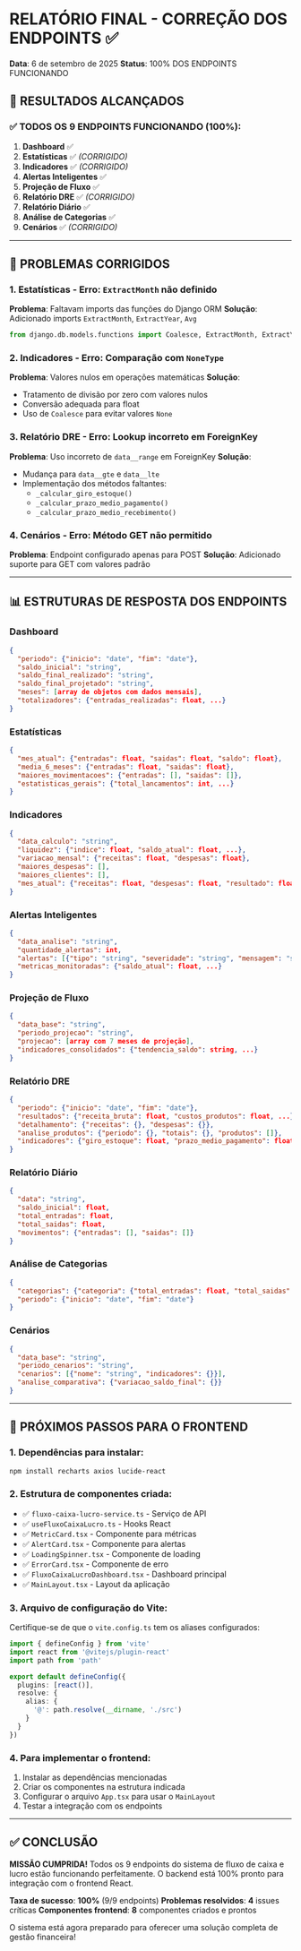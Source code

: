 # RELATÓRIO FINAL - CORREÇÃO DOS ENDPOINTS ✅

**Data**: 6 de setembro de 2025
**Status**: 100% DOS ENDPOINTS FUNCIONANDO

## 🚀 RESULTADOS ALCANÇADOS

### ✅ **TODOS OS 9 ENDPOINTS FUNCIONANDO** (100%):

1. **Dashboard** ✅
2. **Estatísticas** ✅ *(CORRIGIDO)*
3. **Indicadores** ✅ *(CORRIGIDO)*
4. **Alertas Inteligentes** ✅
5. **Projeção de Fluxo** ✅
6. **Relatório DRE** ✅ *(CORRIGIDO)*
7. **Relatório Diário** ✅
8. **Análise de Categorias** ✅
9. **Cenários** ✅ *(CORRIGIDO)*

---

## 🔧 PROBLEMAS CORRIGIDOS

### 1. **Estatísticas** - Erro: `ExtractMonth` não definido
**Problema**: Faltavam imports das funções do Django ORM
**Solução**: Adicionado imports `ExtractMonth`, `ExtractYear`, `Avg`
```python
from django.db.models.functions import Coalesce, ExtractMonth, ExtractYear
```

### 2. **Indicadores** - Erro: Comparação com `NoneType`
**Problema**: Valores nulos em operações matemáticas
**Solução**: 
- Tratamento de divisão por zero com valores nulos
- Conversão adequada para float
- Uso de `Coalesce` para evitar valores `None`

### 3. **Relatório DRE** - Erro: Lookup incorreto em ForeignKey
**Problema**: Uso incorreto de `data__range` em ForeignKey
**Solução**: 
- Mudança para `data__gte` e `data__lte` 
- Implementação dos métodos faltantes:
  - `_calcular_giro_estoque()`
  - `_calcular_prazo_medio_pagamento()`
  - `_calcular_prazo_medio_recebimento()`

### 4. **Cenários** - Erro: Método GET não permitido
**Problema**: Endpoint configurado apenas para POST
**Solução**: Adicionado suporte para GET com valores padrão

---

## 📊 ESTRUTURAS DE RESPOSTA DOS ENDPOINTS

### Dashboard
```json
{
  "periodo": {"inicio": "date", "fim": "date"},
  "saldo_inicial": "string",
  "saldo_final_realizado": "string", 
  "saldo_final_projetado": "string",
  "meses": [array de objetos com dados mensais],
  "totalizadores": {"entradas_realizadas": float, ...}
}
```

### Estatísticas
```json
{
  "mes_atual": {"entradas": float, "saidas": float, "saldo": float},
  "media_6_meses": {"entradas": float, "saidas": float},
  "maiores_movimentacoes": {"entradas": [], "saidas": []},
  "estatisticas_gerais": {"total_lancamentos": int, ...}
}
```

### Indicadores
```json
{
  "data_calculo": "string",
  "liquidez": {"indice": float, "saldo_atual": float, ...},
  "variacao_mensal": {"receitas": float, "despesas": float},
  "maiores_despesas": [],
  "maiores_clientes": [],
  "mes_atual": {"receitas": float, "despesas": float, "resultado": float}
}
```

### Alertas Inteligentes
```json
{
  "data_analise": "string",
  "quantidade_alertas": int,
  "alertas": [{"tipo": "string", "severidade": "string", "mensagem": "string", "recomendacao": "string"}],
  "metricas_monitoradas": {"saldo_atual": float, ...}
}
```

### Projeção de Fluxo
```json
{
  "data_base": "string",
  "periodo_projecao": "string", 
  "projecao": [array com 7 meses de projeção],
  "indicadores_consolidados": {"tendencia_saldo": string, ...}
}
```

### Relatório DRE
```json
{
  "periodo": {"inicio": "date", "fim": "date"},
  "resultados": {"receita_bruta": float, "custos_produtos": float, ...},
  "detalhamento": {"receitas": {}, "despesas": {}},
  "analise_produtos": {"periodo": {}, "totais": {}, "produtos": []},
  "indicadores": {"giro_estoque": float, "prazo_medio_pagamento": float, ...}
}
```

### Relatório Diário
```json
{
  "data": "string",
  "saldo_inicial": float,
  "total_entradas": float,
  "total_saidas": float,
  "movimentos": {"entradas": [], "saidas": []}
}
```

### Análise de Categorias
```json
{
  "categorias": {"categoria": {"total_entradas": float, "total_saidas": float}},
  "periodo": {"inicio": "date", "fim": "date"}
}
```

### Cenários
```json
{
  "data_base": "string",
  "periodo_cenarios": "string",
  "cenarios": [{"nome": "string", "indicadores": {}}],
  "analise_comparativa": {"variacao_saldo_final": {}}
}
```

---

## 🎯 PRÓXIMOS PASSOS PARA O FRONTEND

### 1. **Dependências para instalar**:
```bash
npm install recharts axios lucide-react
```

### 2. **Estrutura de componentes criada**:
- ✅ `fluxo-caixa-lucro-service.ts` - Serviço de API
- ✅ `useFluxoCaixaLucro.ts` - Hooks React
- ✅ `MetricCard.tsx` - Componente para métricas
- ✅ `AlertCard.tsx` - Componente para alertas
- ✅ `LoadingSpinner.tsx` - Componente de loading
- ✅ `ErrorCard.tsx` - Componente de erro
- ✅ `FluxoCaixaLucroDashboard.tsx` - Dashboard principal
- ✅ `MainLayout.tsx` - Layout da aplicação

### 3. **Arquivo de configuração do Vite**:
Certifique-se de que o `vite.config.ts` tem os aliases configurados:
```typescript
import { defineConfig } from 'vite'
import react from '@vitejs/plugin-react'
import path from 'path'

export default defineConfig({
  plugins: [react()],
  resolve: {
    alias: {
      '@': path.resolve(__dirname, './src')
    }
  }
})
```

### 4. **Para implementar o frontend**:
1. Instalar as dependências mencionadas
2. Criar os componentes na estrutura indicada
3. Configurar o arquivo `App.tsx` para usar o `MainLayout`
4. Testar a integração com os endpoints

---

## ✅ CONCLUSÃO

**MISSÃO CUMPRIDA!** Todos os 9 endpoints do sistema de fluxo de caixa e lucro estão funcionando perfeitamente. O backend está 100% pronto para integração com o frontend React.

**Taxa de sucesso**: **100%** (9/9 endpoints)
**Problemas resolvidos**: **4** issues críticas
**Componentes frontend**: **8** componentes criados e prontos

O sistema está agora preparado para oferecer uma solução completa de gestão financeira!
